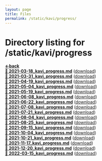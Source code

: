 ```yaml
---
layout: page
title: Files
permalink: /static/kavi/progress/
---
```


# Directory listing for /static/kavi/progress
[**<-back**](/static/kavi)  
[**:page_facing_up: 2021-03-18_kavi_progress.md**](2021-03-18_kavi_progress) ([download](2021-03-18_kavi_progress.md))  
[**:page_facing_up: 2021-03-31_kavi_progress.md**](2021-03-31_kavi_progress) ([download](2021-03-31_kavi_progress.md))  
[**:page_facing_up: 2021-04-19_kavi_progress.md**](2021-04-19_kavi_progress) ([download](2021-04-19_kavi_progress.md))  
[**:page_facing_up: 2021-05-04_kavi_progress.md**](2021-05-04_kavi_progress) ([download](2021-05-04_kavi_progress.md))  
[**:page_facing_up: 2021-05-19_kavi_progress.md**](2021-05-19_kavi_progress) ([download](2021-05-19_kavi_progress.md))  
[**:page_facing_up: 2021-06-08_kavi_progress.md**](2021-06-08_kavi_progress) ([download](2021-06-08_kavi_progress.md))  
[**:page_facing_up: 2021-06-22_kavi_progress.md**](2021-06-22_kavi_progress) ([download](2021-06-22_kavi_progress.md))  
[**:page_facing_up: 2021-07-08_kavi_progress.md**](2021-07-08_kavi_progress) ([download](2021-07-08_kavi_progress.md))  
[**:page_facing_up: 2021-07-21_kavi_progress.md**](2021-07-21_kavi_progress) ([download](2021-07-21_kavi_progress.md))  
[**:page_facing_up: 2021-08-04_kavi_progress.md**](2021-08-04_kavi_progress) ([download](2021-08-04_kavi_progress.md))  
[**:page_facing_up: 2021-08-25_kavi_progress.md**](2021-08-25_kavi_progress) ([download](2021-08-25_kavi_progress.md))  
[**:page_facing_up: 2021-09-15_kavi_progress.md**](2021-09-15_kavi_progress) ([download](2021-09-15_kavi_progress.md))  
[**:page_facing_up: 2021-10-04_kavi_progress.md**](2021-10-04_kavi_progress) ([download](2021-10-04_kavi_progress.md))  
[**:page_facing_up: 2021-10-21_kavi_progress.md**](2021-10-21_kavi_progress) ([download](2021-10-21_kavi_progress.md))  
[**:page_facing_up: 2021-11-17_kavi_progress.md**](2021-11-17_kavi_progress) ([download](2021-11-17_kavi_progress.md))  
[**:page_facing_up: 2021-12-20_kavi_progress.md**](2021-12-20_kavi_progress) ([download](2021-12-20_kavi_progress.md))  
[**:page_facing_up: 2022-03-15_kavi_progress.md**](2022-03-15_kavi_progress) ([download](2022-03-15_kavi_progress.md))  
